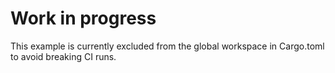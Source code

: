 # Work in progress

This example is currently excluded from the 
global workspace in Cargo.toml to avoid breaking CI runs. 